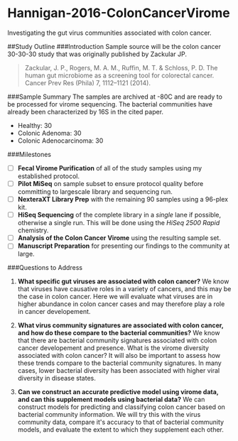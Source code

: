 # Hannigan-2016-ColonCancerVirome
Investigating the gut virus communities associated with colon cancer.

##Study Outline
###Introduction
Sample source will be the colon cancer 30-30-30 study that was originally published by Zackular JP.

> Zackular, J. P., Rogers, M. A. M., Ruffin, M. T. & Schloss, P. D. The human gut microbiome as a screening tool for colorectal cancer. Cancer Prev Res (Phila) 7, 1112–1121 (2014).

###Sample Summary
The samples are archived at -80C and are ready to be processed for virome sequencing. The bacterial communities have already been characterized by 16S in the cited paper.

* Healthy: 30
* Colonic Adenoma: 30
* Colonic Adenocarcinoma: 30

###Milestones
- [ ] **Fecal Virome Purification** of all of the study samples using my established protocol.
- [ ] **Pilot MiSeq** on sample subset to ensure protocol quality before committing to largescale library and sequencing run.
- [ ] **NexteraXT Library Prep** with the remaining 90 samples using a 96-plex kit.
- [ ] **HiSeq Sequencing** of the complete library in a *single* lane if possible, otherwise a single run. This will be done using the *HiSeq 2500 Rapid* chemistry.
- [ ] **Analysis of the Colon Cancer Virome** using the resulting sample set.
- [ ] **Manuscript Preparation** for presenting our findings to the community at large.

###Questions to Address
1. **What specific gut viruses are associated with colon cancer?** We know that viruses have causative roles in a variety of cancers, and this may be the case in colon cancer. Here we will evaluate what viruses are in higher abundance in colon cancer cases and may therefore play a role in cancer developement.

2. **What virus community signatures are associated with colon cancer, and how do these compare to the bacterial communities?** We know that there are bacterial community signatures associated with colon cancer developement and presence. What is the virome diversity associated with colon cancer? It will also be important to assess how these trends compare to the bacterial community signatures. In many cases, lower bacterial diversity has been associated with higher viral diversity in disease states.

3. **Can we construct an accurate predictive model using virome data, and can this supplement models using bacterial data?** We can construct models for predicting and classifying colon cancer based on bacterial community information. We will try this with the virus community data, compare it's accuracy to that of bacterial community models, and evaluate the extent to which they supplement each other.